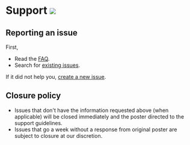 # Support [![](https://isitmaintained.com/badge/resolution/portapps/postman-portable.svg)](https://isitmaintained.com/project/portapps/postman-portable)

## Reporting an issue

First,

* Read the [FAQ](http://portapps.github.io/doc/faq/).
* Search for [existing issues](https://github.com/portapps/postman-portable/issues?utf8=%E2%9C%93&q=).

If it did not help you, [create a new issue](https://github.com/portapps/postman-portable/issues).

## Closure policy

* Issues that don't have the information requested above (when applicable) will be closed immediately and the poster directed to the support guidelines.
* Issues that go a week without a response from original poster are subject to closure at our discretion.
